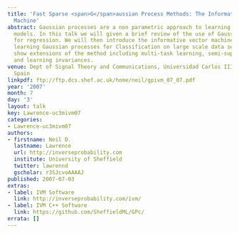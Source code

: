 ```yaml
---
title: 'Fast Sparse <span>G</span>aussian Process Methods: The Informative Vector
  Machine'
abstract: Gaussian processes are a non parametric approach to learning regression
  models. In this talk we will given a brief review of the use of Gaussian processes
  for regression. We will then introduce the informative vector machine approach to
  learning Gaussian processes for Classification on large scale data sets. We will
  show extensions of the method including multi-task learning, semi-supervised learning
  and learning invariances.
venue: Dept of Signal Theory and Communications, Universidad Carlos III de Madrid,
  Spain
linkpdf: ftp://ftp.dcs.shef.ac.uk/home/neil/gpivm_07_07.pdf
year: '2007'
month: 7
day: '3'
layout: talk
key: Lawrence-uc3mivm07
categories:
- Lawrence-uc3mivm07
authors:
- firstname: Neil D.
  lastname: Lawrence
  url: http://inverseprobability.com
  institute: University of Sheffield
  twitter: lawrennd
  gscholar: r3SJcvoAAAAJ
published: 2007-07-03
extras:
- label: IVM Software
  link: http://inverseprobability.com/ivm/
- label: IVM C++ Software
  link: https://github.com/SheffieldML/GPc/
errata: []
---
```

